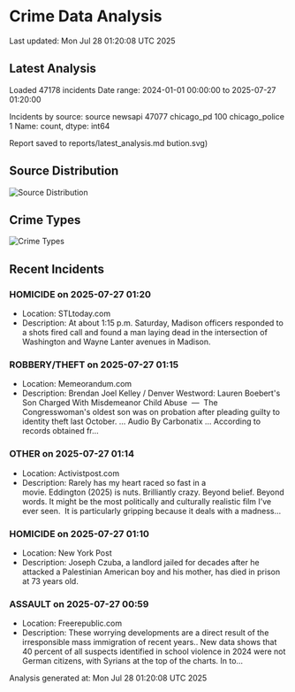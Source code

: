 # Crime Data Analysis
Last updated: Mon Jul 28 01:20:08 UTC 2025

## Latest Analysis

Loaded 47178 incidents
Date range: 2024-01-01 00:00:00 to 2025-07-27 01:20:00

Incidents by source:
source
newsapi           47077
chicago_pd          100
chicago_police        1
Name: count, dtype: int64

Report saved to reports/latest_analysis.md
bution.svg)

## Source Distribution
![Source Distribution](images/source_distribution.svg)

## Crime Types
![Crime Types](images/crime_types.svg)

## Recent Incidents

### HOMICIDE on 2025-07-27 01:20
- Location: STLtoday.com
- Description: At about 1:15 p.m. Saturday, Madison officers responded to a shots fired call and found a man laying dead in the intersection of Washington and Wayne Lanter avenues in Madison.


### ROBBERY/THEFT on 2025-07-27 01:15
- Location: Memeorandum.com
- Description: Brendan Joel Kelley / Denver Westword:
Lauren Boebert's Son Charged With Misdemeanor Child Abuse  —  The Congresswoman's oldest son was on probation after pleading guilty to identity theft last October. … Audio By Carbonatix … According to records obtained fr…


### OTHER on 2025-07-27 01:14
- Location: Activistpost.com
- Description: Rarely has my heart raced so fast in a movie. Eddington (2025) is nuts. Brilliantly crazy. Beyond belief. Beyond words. It might be the most politically and culturally realistic film I’ve ever seen.  It is particularly gripping because it deals with a madness…


### HOMICIDE on 2025-07-27 01:10
- Location: New York Post
- Description: Joseph Czuba, a landlord jailed for decades after he attacked a Palestinian American boy and his mother, has died in prison at 73 years old.


### ASSAULT on 2025-07-27 00:59
- Location: Freerepublic.com
- Description: These worrying developments are a direct result of the irresponsible mass immigration of recent years.. New data shows that 40 percent of all suspects identified in school violence in 2024 were not German citizens, with Syrians at the top of the charts. In to…

Analysis generated at: Mon Jul 28 01:20:08 UTC 2025
